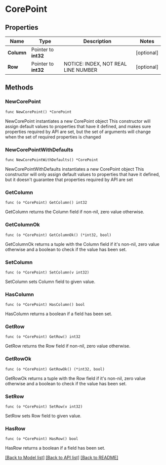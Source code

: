 # CorePoint

## Properties

Name | Type | Description | Notes
------------ | ------------- | ------------- | -------------
**Column** | Pointer to **int32** |  | [optional] 
**Row** | Pointer to **int32** | NOTICE: INDEX, NOT REAL LINE NUMBER | [optional] 

## Methods

### NewCorePoint

`func NewCorePoint() *CorePoint`

NewCorePoint instantiates a new CorePoint object
This constructor will assign default values to properties that have it defined,
and makes sure properties required by API are set, but the set of arguments
will change when the set of required properties is changed

### NewCorePointWithDefaults

`func NewCorePointWithDefaults() *CorePoint`

NewCorePointWithDefaults instantiates a new CorePoint object
This constructor will only assign default values to properties that have it defined,
but it doesn't guarantee that properties required by API are set

### GetColumn

`func (o *CorePoint) GetColumn() int32`

GetColumn returns the Column field if non-nil, zero value otherwise.

### GetColumnOk

`func (o *CorePoint) GetColumnOk() (*int32, bool)`

GetColumnOk returns a tuple with the Column field if it's non-nil, zero value otherwise
and a boolean to check if the value has been set.

### SetColumn

`func (o *CorePoint) SetColumn(v int32)`

SetColumn sets Column field to given value.

### HasColumn

`func (o *CorePoint) HasColumn() bool`

HasColumn returns a boolean if a field has been set.

### GetRow

`func (o *CorePoint) GetRow() int32`

GetRow returns the Row field if non-nil, zero value otherwise.

### GetRowOk

`func (o *CorePoint) GetRowOk() (*int32, bool)`

GetRowOk returns a tuple with the Row field if it's non-nil, zero value otherwise
and a boolean to check if the value has been set.

### SetRow

`func (o *CorePoint) SetRow(v int32)`

SetRow sets Row field to given value.

### HasRow

`func (o *CorePoint) HasRow() bool`

HasRow returns a boolean if a field has been set.


[[Back to Model list]](../README.md#documentation-for-models) [[Back to API list]](../README.md#documentation-for-api-endpoints) [[Back to README]](../README.md)


